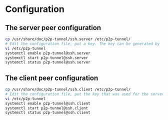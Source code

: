 # Configuration

## The server peer configuration
```sh
cp /usr/share/doc/p2p-tunnel/ssh.server /etc/p2p-tunnel/
# Edit the configuration file, put a key. The key can be generated by `p2p-tunnel newkey`
vi /etc/p2p-tunnel
systemctl enable p2p-tunnel@ssh.server
systemctl start p2p-tunnel@ssh.server
systemctl status p2p-tunnel@ssh.server
```

## The client peer configuration
```sh
cp /usr/share/doc/p2p-tunnel/ssh.client /etc/p2p-tunnel/
# Edit the configuration file, put the key that was used for the server peer configuration
vi /etc/p2p-tunnel
systemctl enable p2p-tunnel@ssh.client
systemctl start p2p-tunnel@ssh.client
systemctl status p2p-tunnel@ssh.client
```